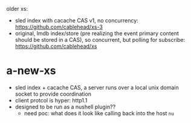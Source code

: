 
older xs:

- sled index with cacache CAS v1, no concurrency: https://github.com/cablehead/xs-3
- original, lmdb index/store (pre realizing the event primary content should be
  stored in a CAS), so concurrent, but polling for subscribe:
  https://github.com/cablehead/xs

# a-new-xs

- sled index + cacache CAS, a server runs over a local unix domain socket to
  provide coordination
- client protcol is hyper: http1.1
- designed to be run as a nushell plugin??
    - need poc: what does it look like calling back into the host `nu`
